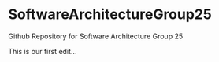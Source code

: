 # SoftwareArchitectureGroup25
 Github Repository for Software Architecture Group 25

This is our first edit...